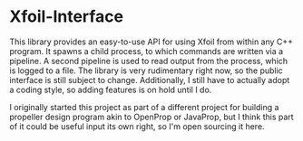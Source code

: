 # Xfoil-Interface

This library provides an easy-to-use API for using Xfoil from within any C++ program. It spawns a child process, to which commands are written via a pipeline. A second pipeline is used to read output from the process, which is logged to a file. The library is very rudimentary right now, so the public interface is still subject to change. Additionally, I still have to actually adopt a coding style, so adding features is on hold until I do.

I originally started this project as part of a different project for building a propeller design program akin to OpenProp or JavaProp, but I think this part of it could be useful input its own right, so I'm open sourcing it here.
